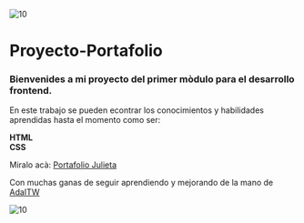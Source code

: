 ![10](https://user-images.githubusercontent.com/55170175/114474409-87dd6800-9bcc-11eb-9ca0-538bd30ae29b.png)



# Proyecto-Portafolio


### Bienvenides a mi proyecto del primer mòdulo para el desarrollo frontend.    

En este trabajo se pueden econtrar los conocimientos y habilidades aprendidas hasta el momento como ser:

**HTML**   
**CSS**   

Miralo acà: [Portafolio Julieta](https://julietavivas.github.io/proyecto-portafolio/)


Con muchas ganas de seguir aprendiendo y mejorando de la mano de [AdaITW](https://adaitw.org/)



![10](https://user-images.githubusercontent.com/55170175/114474409-87dd6800-9bcc-11eb-9ca0-538bd30ae29b.png)

